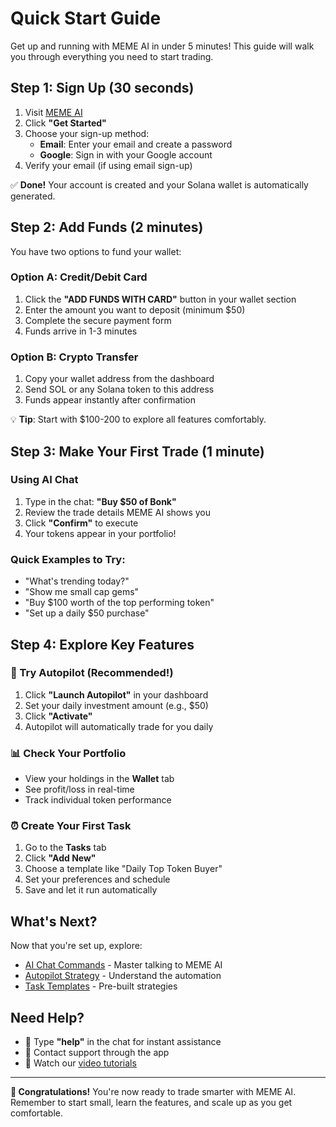# Quick Start Guide

Get up and running with MEME AI in under 5 minutes! This guide will walk you through everything you need to start trading.

## Step 1: Sign Up (30 seconds)

1. Visit [MEME AI](https://meme.assetswap.ai)
2. Click **"Get Started"** 
3. Choose your sign-up method:
   - **Email**: Enter your email and create a password
   - **Google**: Sign in with your Google account
4. Verify your email (if using email sign-up)

✅ **Done!** Your account is created and your Solana wallet is automatically generated.

## Step 2: Add Funds (2 minutes)

You have two options to fund your wallet:

### Option A: Credit/Debit Card
1. Click the **"ADD FUNDS WITH CARD"** button in your wallet section
2. Enter the amount you want to deposit (minimum $50)
3. Complete the secure payment form
4. Funds arrive in 1-3 minutes

### Option B: Crypto Transfer
1. Copy your wallet address from the dashboard
2. Send SOL or any Solana token to this address
3. Funds appear instantly after confirmation

💡 **Tip**: Start with $100-200 to explore all features comfortably.

## Step 3: Make Your First Trade (1 minute)

### Using AI Chat
1. Type in the chat: **"Buy $50 of Bonk"**
2. Review the trade details MEME AI shows you
3. Click **"Confirm"** to execute
4. Your tokens appear in your portfolio!

### Quick Examples to Try:
- "What's trending today?"
- "Show me small cap gems"
- "Buy $100 worth of the top performing token"
- "Set up a daily $50 purchase"

## Step 4: Explore Key Features

### 🚀 Try Autopilot (Recommended!)
1. Click **"Launch Autopilot"** in your dashboard
2. Set your daily investment amount (e.g., $50)
3. Click **"Activate"**
4. Autopilot will automatically trade for you daily

### 📊 Check Your Portfolio
- View your holdings in the **Wallet** tab
- See profit/loss in real-time
- Track individual token performance

### ⏰ Create Your First Task
1. Go to the **Tasks** tab
2. Click **"Add New"**
3. Choose a template like "Daily Top Token Buyer"
4. Set your preferences and schedule
5. Save and let it run automatically

## What's Next?

Now that you're set up, explore:
- [AI Chat Commands](../core-features/ai-chat.md) - Master talking to MEME AI
- [Autopilot Strategy](../automation/autopilot.md) - Understand the automation
- [Task Templates](../automation/templates.md) - Pre-built strategies

## Need Help?

- 💬 Type **"help"** in the chat for instant assistance
- 📧 Contact support through the app
- 🎥 Watch our [video tutorials](https://www.youtube.com/@assetswap)

---

**🎉 Congratulations!** You're now ready to trade smarter with MEME AI. Remember to start small, learn the features, and scale up as you get comfortable.